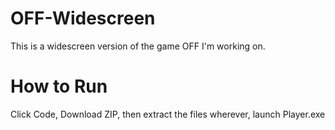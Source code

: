 # OFF-Widescreen
This is a widescreen version of the game OFF I'm working on.

# How to Run
Click Code, Download ZIP, then extract the files wherever, launch Player.exe

